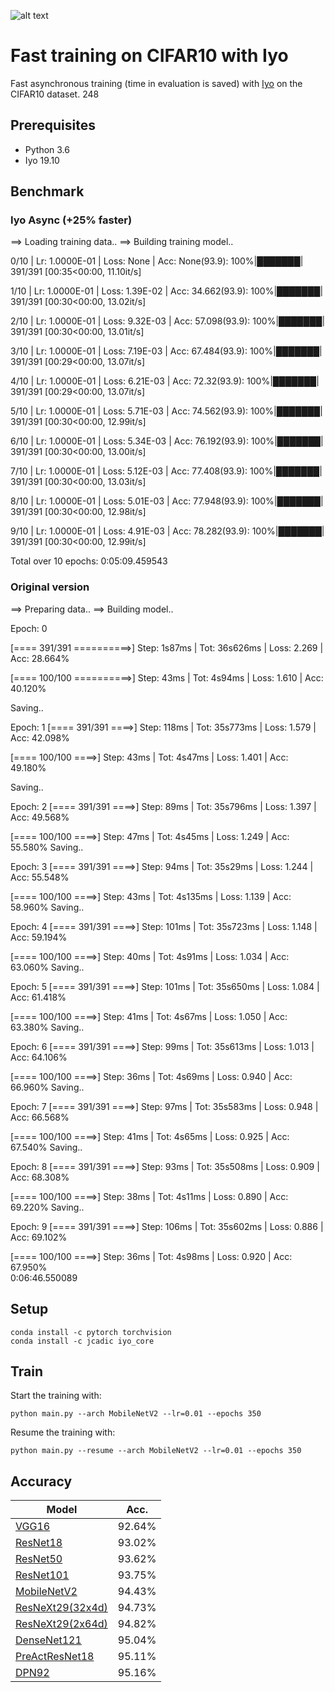 ![alt text](https://raw.githubusercontent.com/JeanMaximilienCadic/CIFAR10-Iyo/master/img/cifar.jpg)

# Fast training on CIFAR10 with Iyo

Fast asynchronous training (time in evaluation is saved) with [Iyo](http://iyo.ai/) on the CIFAR10 dataset.
248
## Prerequisites
- Python 3.6
- Iyo 19.10

## Benchmark
### Iyo Async (+25% faster)
==> Loading training data..
==> Building training model..

0/10 | Lr: 1.0000E-01 | Loss: None | Acc: None(93.9): 100%|███████| 391/391 [00:35<00:00, 11.10it/s]

1/10 | Lr: 1.0000E-01 | Loss: 1.39E-02 | Acc: 34.662(93.9): 100%|███████| 391/391 [00:30<00:00, 13.02it/s]

2/10 | Lr: 1.0000E-01 | Loss: 9.32E-03 | Acc: 57.098(93.9): 100%|███████| 391/391 [00:30<00:00, 13.01it/s]

3/10 | Lr: 1.0000E-01 | Loss: 7.19E-03 | Acc: 67.484(93.9): 100%|███████| 391/391 [00:29<00:00, 13.07it/s]

4/10 | Lr: 1.0000E-01 | Loss: 6.21E-03 | Acc: 72.32(93.9): 100%|███████| 391/391 [00:29<00:00, 13.07it/s]

5/10 | Lr: 1.0000E-01 | Loss: 5.71E-03 | Acc: 74.562(93.9): 100%|███████| 391/391 [00:30<00:00, 12.99it/s]

6/10 | Lr: 1.0000E-01 | Loss: 5.34E-03 | Acc: 76.192(93.9): 100%|███████| 391/391 [00:30<00:00, 13.00it/s]

7/10 | Lr: 1.0000E-01 | Loss: 5.12E-03 | Acc: 77.408(93.9): 100%|███████| 391/391 [00:30<00:00, 13.03it/s]

8/10 | Lr: 1.0000E-01 | Loss: 5.01E-03 | Acc: 77.948(93.9): 100%|███████| 391/391 [00:30<00:00, 12.98it/s]

9/10 | Lr: 1.0000E-01 | Loss: 4.91E-03 | Acc: 78.282(93.9): 100%|███████| 391/391 [00:30<00:00, 12.99it/s]

Total over 10 epochs: 0:05:09.459543

### Original version
==> Preparing data..
==> Building model..

Epoch: 0

[==== 391/391 ==========>]  Step: 1s87ms | Tot: 36s626ms | Loss: 2.269 | Acc: 28.664%
 
[==== 100/100 ==========>]  Step: 43ms | Tot: 4s94ms | Loss: 1.610 | Acc: 40.120%

Saving..

Epoch: 1
[==== 391/391 ====>]  Step: 118ms | Tot: 35s773ms | Loss: 1.579 | Acc: 42.098%

[==== 100/100 ====>]  Step: 43ms | Tot: 4s47ms | Loss: 1.401 | Acc: 49.180%

Saving..

Epoch: 2
 [==== 391/391 ====>]  Step: 89ms | Tot: 35s796ms | Loss: 1.397 | Acc: 49.568%

[==== 100/100 ====>]  Step: 47ms | Tot: 4s45ms | Loss: 1.249 | Acc: 55.580%
 Saving..

Epoch: 3
 [==== 391/391 ====>]  Step: 94ms | Tot: 35s29ms | Loss: 1.244 | Acc: 55.548%

[==== 100/100 ====>]  Step: 43ms | Tot: 4s135ms | Loss: 1.139 | Acc: 58.960%
 Saving..

Epoch: 4
 [==== 391/391 ====>]  Step: 101ms | Tot: 35s723ms | Loss: 1.148 | Acc: 59.194%

[==== 100/100 ====>]  Step: 40ms | Tot: 4s91ms | Loss: 1.034 | Acc: 63.060%
 Saving..

Epoch: 5
 [==== 391/391 ====>]  Step: 101ms | Tot: 35s650ms | Loss: 1.084 | Acc: 61.418%

[==== 100/100 ====>]  Step: 41ms | Tot: 4s67ms | Loss: 1.050 | Acc: 63.380%
 Saving..

Epoch: 6
 [==== 391/391 ====>]  Step: 99ms | Tot: 35s613ms | Loss: 1.013 | Acc: 64.106%

[==== 100/100 ====>]  Step: 36ms | Tot: 4s69ms | Loss: 0.940 | Acc: 66.960%
 Saving..

Epoch: 7
 [==== 391/391 ====>]  Step: 97ms | Tot: 35s583ms | Loss: 0.948 | Acc: 66.568%

[==== 100/100 ====>]  Step: 41ms | Tot: 4s65ms | Loss: 0.925 | Acc: 67.540%
 Saving..

Epoch: 8
 [==== 391/391 ====>]  Step: 93ms | Tot: 35s508ms | Loss: 0.909 | Acc: 68.308%  

[==== 100/100 ====>]  Step: 38ms | Tot: 4s11ms | Loss: 0.890 | Acc: 69.220%
 Saving..

Epoch: 9
 [==== 391/391 ====>]  Step: 106ms | Tot: 35s602ms | Loss: 0.886 | Acc: 69.102%            

[==== 100/100 ====>]  Step: 36ms | Tot: 4s98ms | Loss: 0.920 | Acc: 67.950%                                                                      
0:06:46.550089



## Setup
```
conda install -c pytorch torchvision
conda install -c jcadic iyo_core
```

## Train
Start the training with:
```
python main.py --arch MobileNetV2 --lr=0.01 --epochs 350
```

Resume the training with:
```
python main.py --resume --arch MobileNetV2 --lr=0.01 --epochs 350
```


## Accuracy
| Model             | Acc.        |
| ----------------- | ----------- |
| [VGG16](https://arxiv.org/abs/1409.1556)              | 92.64%      |
| [ResNet18](https://arxiv.org/abs/1512.03385)          | 93.02%      |
| [ResNet50](https://arxiv.org/abs/1512.03385)          | 93.62%      |
| [ResNet101](https://arxiv.org/abs/1512.03385)         | 93.75%      |
| [MobileNetV2](https://arxiv.org/abs/1801.04381)       | 94.43%      |
| [ResNeXt29(32x4d)](https://arxiv.org/abs/1611.05431)  | 94.73%      |
| [ResNeXt29(2x64d)](https://arxiv.org/abs/1611.05431)  | 94.82%      |
| [DenseNet121](https://arxiv.org/abs/1608.06993)       | 95.04%      |
| [PreActResNet18](https://arxiv.org/abs/1603.05027)    | 95.11%      |
| [DPN92](https://arxiv.org/abs/1707.01629)             | 95.16%      |

